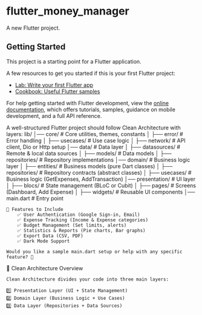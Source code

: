 # flutter_money_manager

A new Flutter project.

## Getting Started

This project is a starting point for a Flutter application.

A few resources to get you started if this is your first Flutter project:

- [Lab: Write your first Flutter app](https://docs.flutter.dev/get-started/codelab)
- [Cookbook: Useful Flutter samples](https://docs.flutter.dev/cookbook)

For help getting started with Flutter development, view the
[online documentation](https://docs.flutter.dev/), which offers tutorials,
samples, guidance on mobile development, and a full API reference.

A well-structured Flutter project should follow Clean Architecture with layers:
    lib/
    │── core/                 # Core utilities, themes, constants
    │   ├── error/            # Error handling
    │   ├── usecases/         # Use case logic
    │   ├── network/          # API client, Dio or Http setup
    │── data/                 # Data layer
    │   ├── datasources/      # Remote & local data sources
    │   ├── models/           # Data models
    │   ├── repositories/     # Repository implementations
    │── domain/               # Business logic layer
    │   ├── entities/         # Business models (pure Dart classes)
    │   ├── repositories/     # Repository contracts (abstract classes)
    │   ├── usecases/         # Business logic (GetExpenses, AddTransaction)
    │── presentation/         # UI layer
    │   ├── blocs/            # State management (BLoC or Cubit)
    │   ├── pages/            # Screens (Dashboard, Add Expense)
    │   ├── widgets/          # Reusable UI components
    │── main.dart             # Entry point

    🔹 Features to Include
        ✅ User Authentication (Google Sign-in, Email)
        ✅ Expense Tracking (Income & Expense categories)
        ✅ Budget Management (Set limits, alerts)
        ✅ Statistics & Reports (Pie charts, Bar graphs)
        ✅ Export Data (CSV, PDF)
        ✅ Dark Mode Support
    
    Would you like a sample main.dart setup or help with any specific feature? 🚀

📌 Clean Architecture Overview

    Clean Architecture divides your code into three main layers:
    
    1️⃣ Presentation Layer (UI + State Management)
    2️⃣ Domain Layer (Business Logic + Use Cases)
    3️⃣ Data Layer (Repositories + Data Sources)